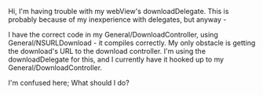 

Hi, I'm having trouble with my webView's downloadDelegate. This is probably because of my inexperience with delegates, but anyway -

I have the correct code in my General/DownloadController, using General/NSURLDownload - it compiles correctly. My only obstacle is getting the download's URL to the download controller. I'm using the downloadDelegate for this, and I currently have it hooked up to my General/DownloadController.

I'm confused here; What should I do?